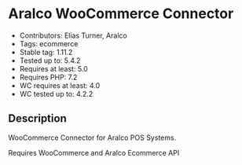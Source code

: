 # Aralco WooCommerce Connector

- Contributors: Elias Turner, Aralco
- Tags: ecommerce
- Stable tag: 1.11.2
- Tested up to: 5.4.2
- Requires at least: 5.0
- Requires PHP: 7.2
- WC requires at least: 4.0
- WC tested up to: 4.2.2

## Description

WooCommerce Connector for Aralco POS Systems.

Requires WooCommerce and Aralco Ecommerce API
